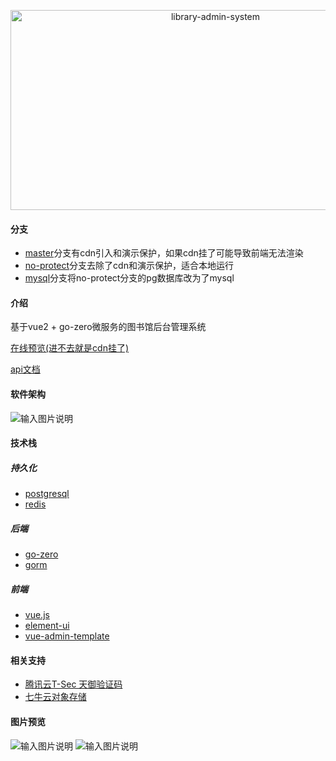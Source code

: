 <p align="center" >
<img src="https://socialify.git.ci/WwwwwyDev/library-admin-system/image?language=1&name=1&owner=1&pattern=Plus&stargazers=1&theme=Light" alt="library-admin-system" width="640" height="320" />
</p>
  
#### 分支

- [master](https://gitee.com/wu_wen_yi/library-system-admin/tree/master)分支有cdn引入和演示保护，如果cdn挂了可能导致前端无法渲染
- [no-protect](https://gitee.com/wu_wen_yi/library-system-admin/tree/no-protect/)分支去除了cdn和演示保护，适合本地运行
- [mysql](https://gitee.com/wu_wen_yi/library-system-admin/tree/mysql/)分支将no-protect分支的pg数据库改为了mysql

#### 介绍
基于vue2 + go-zero微服务的图书馆后台管理系统

[在线预览(进不去就是cdn挂了)](http://adminl.wwywwy.top/)

[api文档](https://docs.apipost.cn/preview/0749e966e2c5ae28/cd5fca1fc46f0b9e)

#### 软件架构
![输入图片说明](https://images.gitee.com/uploads/images/2021/1021/122515_bf808a8f_6512114.png "WEB开发技术架构图 (1).png")

#### 技术栈

##### 持久化

- [postgresql](https://www.postgresql.org/)
- [redis](https://redis.io/)

##### 后端

- [go-zero](https://go-zero.dev/cn/)
- [gorm](https://gorm.io/)

##### 前端

- [vue.js](https://cn.vuejs.org/)
- [element-ui](http://element-cn.eleme.io/)
- [vue-admin-template](https://gitee.com/panjiachen/vue-admin-template)

#### 相关支持

- [腾讯云T-Sec 天御验证码](https://cloud.tencent.com/product/captcha)
- [七牛云对象存储](https://www.qiniu.com/)

#### 图片预览

![输入图片说明](https://images.gitee.com/uploads/images/2021/1021/122524_70694044_6512114.png "捕获.PNG")
![输入图片说明](https://images.gitee.com/uploads/images/2021/1021/122532_79d280c5_6512114.png "捕获2.PNG")
